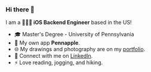 
### Hi there 👋 

I am a **👩🏻‍💻 iOS Backend Engineer** based in the US! 

* 🎓 Master's Degree - University of Pennsylvania
* 🌱 My own app **Pennapple**.
* 🌐 My drawings and photography are on my [portfolio](https://www.yayingliang.com).
* 🤝 Connect with me on [LinkedIn](https://www.linkedin.com/in/yayaliang/).
* ⚡  Love reading, jogging, and hiking.
